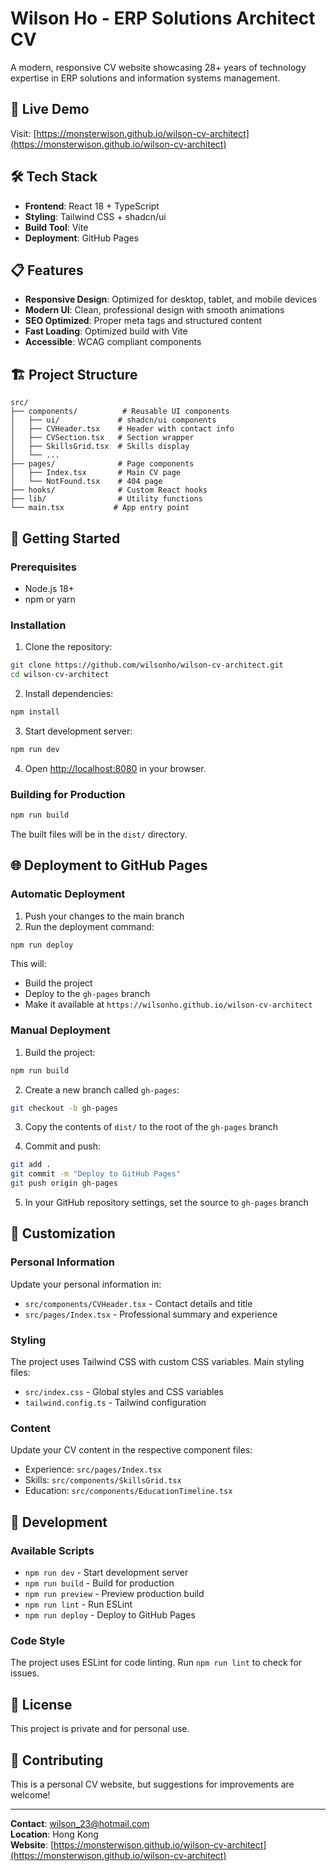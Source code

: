 # Wilson Ho - ERP Solutions Architect CV

A modern, responsive CV website showcasing 28+ years of technology expertise in ERP solutions and information systems management.

## 🚀 Live Demo

Visit: [https://monsterwison.github.io/wilson-cv-architect](https://monsterwison.github.io/wilson-cv-architect)

## 🛠️ Tech Stack

- **Frontend**: React 18 + TypeScript
- **Styling**: Tailwind CSS + shadcn/ui
- **Build Tool**: Vite
- **Deployment**: GitHub Pages

## 📋 Features

- **Responsive Design**: Optimized for desktop, tablet, and mobile devices
- **Modern UI**: Clean, professional design with smooth animations
- **SEO Optimized**: Proper meta tags and structured content
- **Fast Loading**: Optimized build with Vite
- **Accessible**: WCAG compliant components

## 🏗️ Project Structure

```
src/
├── components/          # Reusable UI components
│   ├── ui/             # shadcn/ui components
│   ├── CVHeader.tsx    # Header with contact info
│   ├── CVSection.tsx   # Section wrapper
│   ├── SkillsGrid.tsx  # Skills display
│   └── ...
├── pages/              # Page components
│   ├── Index.tsx       # Main CV page
│   └── NotFound.tsx    # 404 page
├── hooks/              # Custom React hooks
├── lib/                # Utility functions
└── main.tsx           # App entry point
```

## 🚀 Getting Started

### Prerequisites

- Node.js 18+ 
- npm or yarn

### Installation

1. Clone the repository:
```bash
git clone https://github.com/wilsonho/wilson-cv-architect.git
cd wilson-cv-architect
```

2. Install dependencies:
```bash
npm install
```

3. Start development server:
```bash
npm run dev
```

4. Open [http://localhost:8080](http://localhost:8080) in your browser.

### Building for Production

```bash
npm run build
```

The built files will be in the `dist/` directory.

## 🌐 Deployment to GitHub Pages

### Automatic Deployment

1. Push your changes to the main branch
2. Run the deployment command:
```bash
npm run deploy
```

This will:
- Build the project
- Deploy to the `gh-pages` branch
- Make it available at `https://wilsonho.github.io/wilson-cv-architect`

### Manual Deployment

1. Build the project:
```bash
npm run build
```

2. Create a new branch called `gh-pages`:
```bash
git checkout -b gh-pages
```

3. Copy the contents of `dist/` to the root of the `gh-pages` branch

4. Commit and push:
```bash
git add .
git commit -m "Deploy to GitHub Pages"
git push origin gh-pages
```

5. In your GitHub repository settings, set the source to `gh-pages` branch

## 📝 Customization

### Personal Information

Update your personal information in:
- `src/components/CVHeader.tsx` - Contact details and title
- `src/pages/Index.tsx` - Professional summary and experience

### Styling

The project uses Tailwind CSS with custom CSS variables. Main styling files:
- `src/index.css` - Global styles and CSS variables
- `tailwind.config.ts` - Tailwind configuration

### Content

Update your CV content in the respective component files:
- Experience: `src/pages/Index.tsx`
- Skills: `src/components/SkillsGrid.tsx`
- Education: `src/components/EducationTimeline.tsx`

## 🔧 Development

### Available Scripts

- `npm run dev` - Start development server
- `npm run build` - Build for production
- `npm run preview` - Preview production build
- `npm run lint` - Run ESLint
- `npm run deploy` - Deploy to GitHub Pages

### Code Style

The project uses ESLint for code linting. Run `npm run lint` to check for issues.

## 📄 License

This project is private and for personal use.

## 🤝 Contributing

This is a personal CV website, but suggestions for improvements are welcome!

---

**Contact**: wilson_23@hotmail.com  
**Location**: Hong Kong  
**Website**: [https://monsterwison.github.io/wilson-cv-architect](https://monsterwison.github.io/wilson-cv-architect)
